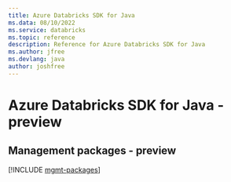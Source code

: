 ```yaml
---
title: Azure Databricks SDK for Java
ms.data: 08/10/2022
ms.service: databricks
ms.topic: reference
description: Reference for Azure Databricks SDK for Java
ms.author: jfree
ms.devlang: java
author: joshfree
---
```

# Azure Databricks SDK for Java - preview

## Management packages - preview
[!INCLUDE [mgmt-packages](databricks-mgmt-index.md)]